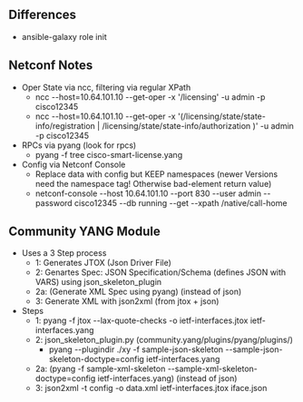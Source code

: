 ## Differences
* ansible-galaxy role init <name>


## Netconf Notes
* Oper State via ncc, filtering via regular XPath
  * ncc --host=10.64.101.10 --get-oper -x '/licensing' -u admin -p cisco12345
  * ncc --host=10.64.101.10 --get-oper -x '(/licensing/state/state-info/registration | /licensing/state/state-info/authorization )' -u admin -p cisco12345
* RPCs via pyang (look for rpcs)
  * pyang -f tree cisco-smart-license.yang 
* Config via Netconf Console
  * Replace data with config but KEEP namespaces (newer Versions need the namespace tag! Otherwise bad-element return value) 
  * netconf-console --host 10.64.101.10 --port 830 --user admin --password cisco12345 --db running --get --xpath /native/call-home

## Community YANG Module
* Uses a 3 Step process
  * 1: Generates JTOX (Json Driver File)
  * 2: Genartes Spec: JSON Specification/Schema (defines JSON with VARS) using json_skeleton_plugin
  * 2a: (Generate XML Spec using pyang) (instead of json)
  * 3: Generate XML with json2xml (from jtox + json)
* Steps
  * 1: pyang -f jtox --lax-quote-checks -o ietf-interfaces.jtox ietf-interfaces.yang
  * 2: json_skeleton_plugin.py (community.yang/plugins/pyang/plugins/)
    * pyang --plugindir ./xy -f sample-json-skeleton --sample-json-skeleton-doctype=config ietf-interfaces.yang
  * 2a: (pyang -f sample-xml-skeleton --sample-xml-skeleton-doctype=config ietf-interfaces.yang) (instead of json)
  * 3: json2xml -t config -o data.xml ietf-interfaces.jtox iface.json